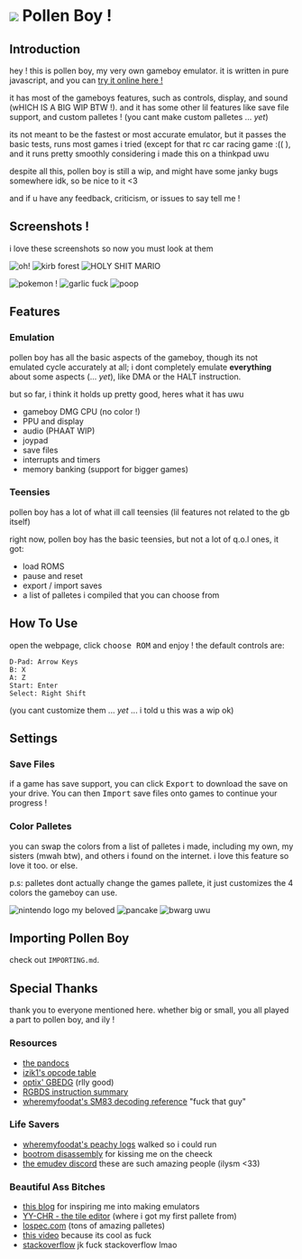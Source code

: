 # <img src='https://github.com/nectarboy/gameboy/blob/main/docs/logo_small.png?raw=true'> Pollen Boy !

## Introduction
hey ! this is pollen boy, my very own gameboy emulator. it is written in pure javascript,
and you can [try it online here !](https://nectarboy.github.io/gameboy)

it has most of the gameboys features, such as controls, display, and sound (wHICH IS A BIG WIP BTW !).
and it has some other lil features like save file support, and custom palletes !
(you cant make custom palletes ... *yet*)

its not meant to be the fastest or most accurate emulator,
but it passes the basic tests, runs most games i tried (except for that rc car racing game :(( ),
and it runs pretty smoothly considering i made this on a thinkpad uwu

despite all this, pollen boy is still a wip, and might have some janky bugs somewhere idk,
so be nice to it <3

and if u have any feedback, criticism, or issues to say tell me !

## Screenshots !
i love these screenshots so now you must look at them

![oh!](https://github.com/nectarboy/gameboy/blob/main/docs/demos/oh.png?raw=true)
![kirb forest](https://github.com/nectarboy/gameboy/blob/main/docs/kirby/forest.png?raw=true)
![HOLY SHIT MARIO](https://github.com/nectarboy/gameboy/blob/main/docs/marioland2/idk.png?raw=true)

![pokemon !](https://github.com/nectarboy/gameboy/blob/main/docs/pokemonblue/blue.png?raw=true)
![garlic fuck](https://github.com/nectarboy/gameboy/blob/main/docs/wario/save.png?raw=true)
![poop](https://github.com/nectarboy/gameboy/blob/main/docs/pokemonblue/poopboob.png?raw=true)

## Features
### Emulation
pollen boy has all the basic aspects of the gameboy, though its not emulated cycle accurately at all;
i dont completely emulate **everything** about some aspects (... *yet*), like DMA or the HALT instruction.

but so far, i think it holds up pretty good, heres what it has uwu
- gameboy DMG CPU (no color !)
- PPU and display
- audio (PHAAT WIP)
- joypad
- save files
- interrupts and timers
- memory banking (support for bigger games)

### Teensies
pollen boy has a lot of what ill call teensies (lil features not related to the gb itself)

right now, pollen boy has the basic teensies, but not a lot of q.o.l ones, it got:
- load ROMS
- pause and reset
- export / import saves
- a list of palletes i compiled that you can choose from

## How To Use
open the webpage, click <kbd>choose ROM</kbd> and enjoy !
the default controls are:
```
D-Pad: Arrow Keys
B: X
A: Z
Start: Enter
Select: Right Shift
```
(you cant customize them ... *yet* ... i told u this was a wip ok)

## Settings
### Save Files
if a game has save support, you can click <kbd>Export</kbd> to download the save on your drive.
You can then <kbd>Import</kbd> save files onto games to continue your progress !

### Color Palletes
you can swap the colors from a list of palletes i made, including my own, my sisters (mwah btw), and others i found on the internet. i love this feature so love it too. or else.

p.s: palletes dont actually change the games pallete, it just customizes the 4 colors the gameboy can use.

![nintendo logo my beloved](https://github.com/nectarboy/gameboy/blob/main/docs/bootrom.png?raw=true 'Nintendo® !!')
![pancake](https://github.com/nectarboy/gameboy/blob/main/dmg-acid/10.png?raw=true 'pancake')
![bwarg uwu](https://github.com/nectarboy/gameboy/blob/main/docs/blargg/pass.png?raw=true 'ok.')

## Importing Pollen Boy
check out `IMPORTING.md`.

## Special Thanks
thank you to everyone mentioned here. whether big or small, you all played a part to pollen boy, and ily !

### Resources 
- [the pandocs](https://gbdev.github.io/pandocs/)
- [izik1's opcode table](https://izik1.github.io/gbops/)
- [optix' GBEDG](https://hacktix.github.io/GBEDG/) (rlly good)
- [RGBDS instruction summary](https://rgbds.gbdev.io/docs/v0.4.1/gbz80.7)
- [wheremyfoodat's SM83 decoding reference](https://cdn.discordapp.com/attachments/465586075830845475/742438340078469150/SM83_decoding.pdf) "fuck that guy"

### Life Savers
- [wheremyfoodat's peachy logs](https://github.com/wheremyfoodat/Gameboy-logs) walked so i could run
- [bootrom disassembly](https://gbdev.gg8.se/wiki/articles/Gameboy_Bootstrap_ROM) for kissing me on the cheeck
- [the emudev discord](https://discord.gg/dkmJAes) these are such amazing people (ilysm <33)

### Beautiful Ass Bitches
- [this blog](https://blog.rekawek.eu/2017/02/09/coffee-gb/) for inspiring me into making emulators
- [YY-CHR - the tile editor](https://w.atwiki.jp/yychr/) (where i got my first pallete from)
- [lospec.com](https://lospec.com/) (tons of amazing palletes)
- [this video](https://www.youtube.com/watch?v=RyjL-hckDt0&ab_channel=ParkerSimmonsAnimation) because its cool as fuck
- [stackoverflow](https://www.youtube.com/watch?v=D6qEOSc1jJc&ab_channel=LilCoop-Topic) jk fuck stackoverflow lmao
